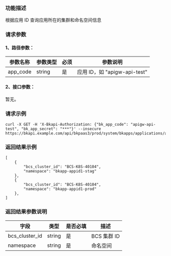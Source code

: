 ### 功能描述
根据应用 ID 查询应用所在的集群和命名空间信息

### 请求参数

#### 1、路径参数：

| 参数名称 | 参数类型 | 必须 | 参数说明 |
| -------- | -------- | ---- | -------- |
| app_code | string   | 是   | 应用 ID，如 "apigw-api-test" |

#### 2、接口参数：
暂无。

### 请求示例
```
curl -X GET -H 'X-Bkapi-Authorization: {"bk_app_code": "apigw-api-test", "bk_app_secret": "***"}' --insecure https://bkapi.example.com/api/bkpaas3/prod/system/bkapps/applications/appid1/cluster_namespaces/
```

### 返回结果示例
```
[
    {
        "bcs_cluster_id": "BCS-K8S-40104",
        "namespace": "bkapp-appid1-stag"
    },
    {
        "bcs_cluster_id": "BCS-K8S-40104",
        "namespace": "bkapp-appid1-prod"
    },
]
```

### 返回结果参数说明

| 字段          | 类型   | 是否必填 | 描述         |
| ------------ | ------ | -------- | ------------ |
| bcs_cluster_id | string | 是       | BCS 集群 ID   |
| namespace      | string | 是       | 命名空间       |